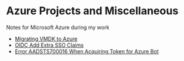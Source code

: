 # Azure Projects and Miscellaneous 
Notes for Microsoft Azure during my work
- [Migrating VMDK to Azure](https://github.com/albert-projects/azure_projects/blob/master/Migrating_VMDK/MIGRATE-VMDK.md)
- [OIDC Add Extra SSO Claims](https://github.com/albert-projects/azure_projects/blob/master/OIDC_Add_Claims_SSO/OIDC-ADD-CLAIMS-SSO.md)
- [Error AADSTS700016 When Acquiring Token for Azure Bot](https://github.com/albert-projects/azure_projects/blob/master/Error_AADSTS700016/ERR-AADSTS700016.md)
